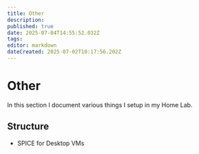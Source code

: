 ```yaml
---
title: Other
description: 
published: true
date: 2025-07-04T14:55:52.032Z
tags: 
editor: markdown
dateCreated: 2025-07-02T10:17:56.202Z
---
```


# Other

In this section I document various things I setup in my Home Lab.

## Structure
- SPICE for Desktop VMs
